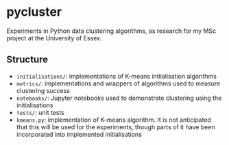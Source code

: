 # pycluster

Experiments in Python data clustering algorithms, as research for my MSc project at the University of Essex.

## Structure

 - `initialisations/`: implementations of K-means initialisation algorithms
 - `metrics/`: implementations and wrappers of algorithms used to measure clustering success
 - `notebooks/`: Jupyter notebooks used to demonstrate clustering using the initialisations
 - `tests/`: unit tests
 - `kmeans.py`: implementation of K-means algorithm. It is not anticipated that this will be used for the experiments, though parts of it have been incorporated into implemented initialisations 
